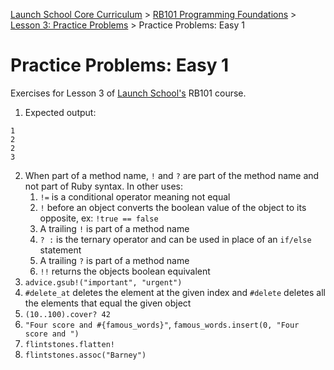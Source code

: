 [Launch School Core Curriculum][readme] >
[RB101 Programming Foundations][rb101-notes] >
[Lesson 3: Practice Problems][lesson3] >
Practice Problems: Easy 1

# Practice Problems: Easy 1

Exercises for Lesson 3 of [Launch School's][launch-school] RB101 course.

1. Expected output:

```text
1
2
2
3
```

2. When part of a method name, `!` and `?` are part of the method name and not part of Ruby syntax. In other uses:
   1. `!=` is a conditional operator meaning not equal
   2. `!` before an object converts the boolean value of the object to its opposite, ex: `!true == false`
   3. A trailing `!` is part of a method name
   4. `? :` is the ternary operator and can be used in place of an `if/else` statement
   5. A trailing `?` is part of a method name
   6. `!!` returns the objects boolean equivalent
3. `advice.gsub!("important", "urgent")`
4. `#delete_at` deletes the element at the given index and `#delete` deletes all the elements that equal the given object
5. `(10..100).cover? 42`
6. `"Four score and #{famous_words}"`, `famous_words.insert(0, "Four score and ")`
7. `flintstones.flatten!`
8. `flintstones.assoc("Barney")`

[lesson3]: lesson-3-contents.md
[rb101-notes]: /rb101/rb101-notes.md
[readme]: /README.md
[launch-school]: https://launchschool.com
